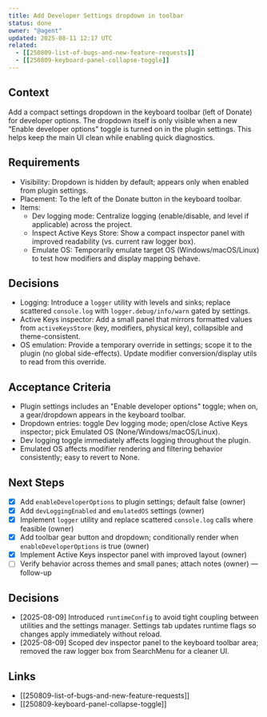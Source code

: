 ```yaml
---
title: Add Developer Settings dropdown in toolbar
status: done
owner: "@agent"
updated: 2025-08-11 12:17 UTC
related:
  - [[250809-list-of-bugs-and-new-feature-requests]]
  - [[250809-keyboard-panel-collapse-toggle]]
---
```


## Context
Add a compact settings dropdown in the keyboard toolbar (left of Donate) for developer options. The dropdown itself is only visible when a new "Enable developer options" toggle is turned on in the plugin settings. This helps keep the main UI clean while enabling quick diagnostics.

## Requirements
- Visibility: Dropdown is hidden by default; appears only when enabled from plugin settings.
- Placement: To the left of the Donate button in the keyboard toolbar.
- Items:
  - Dev logging mode: Centralize logging (enable/disable, and level if applicable) across the project.
  - Inspect Active Keys Store: Show a compact inspector panel with improved readability (vs. current raw logger box).
  - Emulate OS: Temporarily emulate target OS (Windows/macOS/Linux) to test how modifiers and display mapping behave.

## Decisions
- Logging: Introduce a `logger` utility with levels and sinks; replace scattered `console.log` with `logger.debug/info/warn` gated by settings.
- Active Keys inspector: Add a small panel that mirrors formatted values from `activeKeysStore` (key, modifiers, physical key), collapsible and theme-consistent.
- OS emulation: Provide a temporary override in settings; scope it to the plugin (no global side-effects). Update modifier conversion/display utils to read from this override.

## Acceptance Criteria
- Plugin settings includes an "Enable developer options" toggle; when on, a gear/dropdown appears in the keyboard toolbar.
- Dropdown entries: toggle Dev logging mode; open/close Active Keys inspector; pick Emulated OS (None/Windows/macOS/Linux).
- Dev logging toggle immediately affects logging throughout the plugin.
- Emulated OS affects modifier rendering and filtering behavior consistently; easy to revert to None.

## Next Steps
- [x] Add `enableDeveloperOptions` to plugin settings; default false (owner)
- [x] Add `devLoggingEnabled` and `emulatedOS` settings (owner)
- [x] Implement `logger` utility and replace scattered `console.log` calls where feasible (owner)
- [x] Add toolbar gear button and dropdown; conditionally render when `enableDeveloperOptions` is true (owner)
- [x] Implement Active Keys inspector panel with improved layout (owner)
- [ ] Verify behavior across themes and small panes; attach notes (owner) — follow-up

## Decisions
- [2025-08-09] Introduced `runtimeConfig` to avoid tight coupling between utilities and the settings manager. Settings tab updates runtime flags so changes apply immediately without reload.
- [2025-08-09] Scoped dev inspector panel to the keyboard toolbar area; removed the raw logger box from SearchMenu for a cleaner UI.

## Links
- [[250809-list-of-bugs-and-new-feature-requests]]
- [[250809-keyboard-panel-collapse-toggle]]
